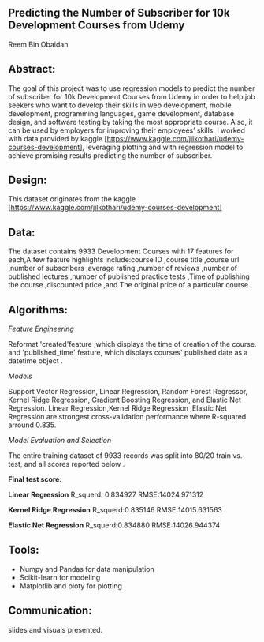 ## Predicting the Number of Subscriber for 10k Development Courses from Udemy
Reem Bin Obaidan

## Abstract:
The goal of this project was to use regression models to predict the number of subscriber for 10k Development Courses from Udemy in order to help job seekers who want to develop their skills in web development, mobile development, programming languages, game development, database design, and software testing by taking the most appropriate course. Also, it can be used by employers for improving their employees’ skills. 
I worked with data provided by kaggle [https://www.kaggle.com/jilkothari/udemy-courses-development], leveraging plotting and with regression model to achieve promising results predicting the number of subscriber. 

## Design:
This dataset originates from the kaggle [https://www.kaggle.com/jilkothari/udemy-courses-development]

## Data:
The dataset contains 9933 Development Courses with 17 features for each,A few feature highlights include:course ID ,course title
,course url ,number of subscribers ,average rating ,number of reviews ,number of published lectures ,number of published practice tests ,Time of publishing the course ,discounted price ,and The original price of a particular course.
## Algorithms:

*Feature Engineering*

Reformat 'created'feature  ,which displays the time of creation of the course. and 'published_time' feature, which displays courses' published date as a datetime object .

*Models*

Support Vector Regression, Linear Regression, Random Forest Regressor, Kernel Ridge Regression, Gradient Boosting Regression, and Elastic Net Regression.
Linear Regression,Kernel Ridge Regression ,Elastic Net Regression are strongest cross-validation performance where R-squared arround 0.835. 

*Model Evaluation and Selection*

The entire training dataset of 9933 records was split into 80/20 train vs. test, and all scores reported below .

**Final test score:**

**Linear Regression** R_squerd: 0.834927       RMSE:14024.971312

**Kernel Ridge Regression** R_squerd:0.835146  RMSE:14015.631563

**Elastic Net Regression** R_squerd:0.834880   RMSE:14026.944374



## Tools:
- Numpy and Pandas for data manipulation
- Scikit-learn for modeling
- Matplotlib and ploty for plotting


## Communication:
slides and visuals presented.

